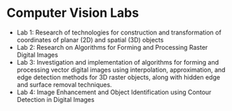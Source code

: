 # Computer Vision Labs

- Lab 1: Research of technologies for construction and transformation of coordinates of planar (2D) and spatial (3D) objects
- Lab 2: Research on Algorithms for Forming and Processing Raster Digital Images
- Lab 3: Investigation and implementation of algorithms for forming and processing vector digital images using interpolation, approximation, and edge detection methods for 3D raster objects, along with hidden edge and surface removal techniques.
- Lab 4: Image Enhancement and Object Identification using Contour Detection in Digital Images
